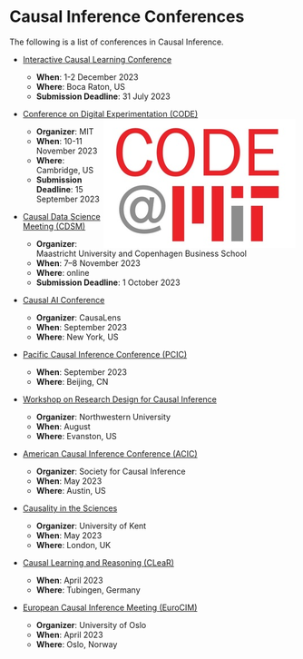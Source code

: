 # Causal Inference Conferences

The following is a list of conferences in Causal Inference.

- [Interactive Causal Learning Conference](http://interactivecausallearning.com/2023/)
  - **When**: 1-2 December 2023
  - **Where**: Boca Raton, US
  - **Submission Deadline**: 31 July 2023

- [Conference on Digital Experimentation (CODE) <img align="right" heigth="60" src="img/conferences/code.jpeg">](https://ide.mit.edu/events/2023-conference-on-digital-experimentation-mit-codemit/)
  - **Organizer**: MIT
  - **When**: 10-11 November 2023
  - **Where**: Cambridge, US
  - **Submission Deadline**: 15 September 2023
 
- [Causal Data Science Meeting (CDSM)](https://www.causalscience.org/meeting/)
  - **Organizer**: Maastricht University and Copenhagen Business School
  - **When**:  7–8 November 2023
  - **Where**: online
  - **Submission Deadline**: 1 October 2023

- [Causal AI Conference](https://www.causalaiconference.com/)
  - **Organizer**: CausaLens
  - **When**: September 2023
  - **Where**: New York, US

- [Pacific Causal Inference Conference (PCIC)](https://sci-info.org/annual-meeting/)
  - **When**: September 2023
  - **Where**: Beijing, CN

- [Workshop on Research Design for Causal Inference](https://www.law.northwestern.edu/research-faculty/events/conferences/causalinference/)
  - **Organizer**: Northwestern University
  - **When**: August
  - **Where**: Evanston, US

- [American Causal Inference Conference (ACIC)](https://sci-info.org/annual-meeting/)
  - **Organizer**: Society for Causal Inference
  - **When**: May 2023
  - **Where**: Austin, US

- [Causality in the Sciences](https://blogs.kent.ac.uk/jonw/conferences/cits/)
  - **Organizer**: University of Kent
  - **When**: May 2023
  - **Where**: London, UK

- [Causal Learning and Reasoning (CLeaR)](https://www.cclear.cc/)
  - **When**: April 2023
  - **Where**: Tubingen, Germany

- [European Causal Inference Meeting (EuroCIM)](https://www.eurocim.org/)
  - **Organizer**: University of Oslo
  - **When**: April 2023
  - **Where**: Oslo, Norway

